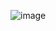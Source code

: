![image](https://github.com/eduardoaalmeidaa/ZIPCodeFinder/assets/89856553/2abf0616-7115-460a-a685-85d665d2618a)
